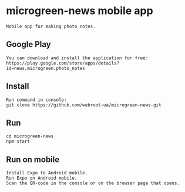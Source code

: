 # microgreen-news mobile app
```
Mobile app for making photo notes.
```
## Google Play
```
You can download and install the application for free:
https://play.google.com/store/apps/details?id=news.microgreen.photo_notes
```
## Install
```
Run command in console:
git clone https://github.com/webroot-ua/microgreen-news.git
```
## Run
```
cd microgreen-news
npm start
```
## Run on mobile
```
Install Expo to Android mobile.
Run Expo on Android mobile.
Scan the QR-code in the console or on the browser page that opens.
```
